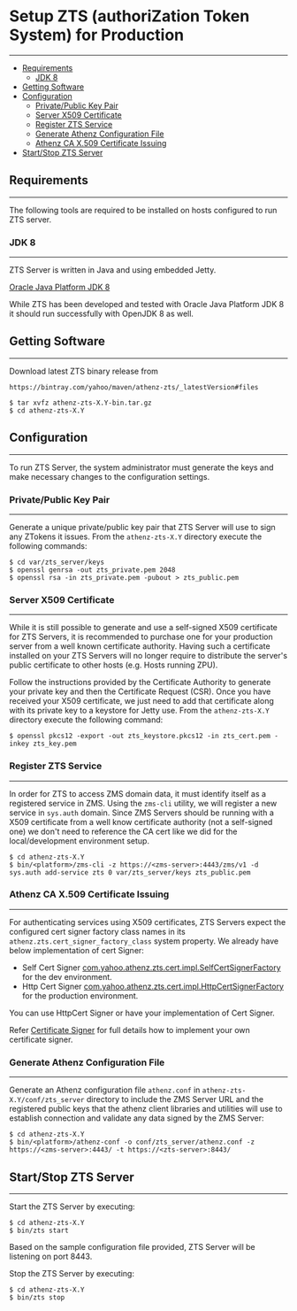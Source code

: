 # Setup ZTS (authoriZation Token System) for Production
-------------------------------------------------------

* [Requirements](#requirements)
    * [JDK 8](#jdk-8)
* [Getting Software](#getting-software)
* [Configuration](#configuration)
    * [Private/Public Key Pair](#privatepublic-key-pair)
    * [Server X509 Certificate](#server-x509-certificate)
    * [Register ZTS Service](#register-zts-service)
    * [Generate Athenz Configuration File](#generate-athenz-configuration-file)
    * [Athenz CA X.509 Certificate Issuing](#athenz-ca-x509-certificate-issuing)
* [Start/Stop ZTS Server](#startstop-zts-server)

## Requirements
---------------

The following tools are required to be installed on hosts
configured to run ZTS server.

### JDK 8
---------

ZTS Server is written in Java and using embedded Jetty.

[Oracle Java Platform JDK 8](http://www.oracle.com/technetwork/java/javase/downloads/jdk8-downloads-2133151.html)

While ZTS has been developed and tested with Oracle Java Platform JDK 8
it should run successfully with OpenJDK 8 as well.

## Getting Software
-------------------

Download latest ZTS binary release from

```
https://bintray.com/yahoo/maven/athenz-zts/_latestVersion#files
```

```shell
$ tar xvfz athenz-zts-X.Y-bin.tar.gz
$ cd athenz-zts-X.Y
```

## Configuration
----------------

To run ZTS Server, the system administrator must generate the keys
and make necessary changes to the configuration settings.

### Private/Public Key Pair
---------------------------

Generate a unique private/public key pair that ZTS Server will use
to sign any ZTokens it issues. From the `athenz-zts-X.Y` directory
execute the following commands:

```shell
$ cd var/zts_server/keys
$ openssl genrsa -out zts_private.pem 2048
$ openssl rsa -in zts_private.pem -pubout > zts_public.pem
```

### Server X509 Certificate
---------------------------

While it is still possible to generate and use a self-signed X509 
certificate for ZTS Servers, it is recommended to purchase one for
your production server from a well known certificate authority.
Having such a certificate installed on your ZTS Servers will no
longer require to distribute the server's public certificate to
other hosts (e.g. Hosts running ZPU).

Follow the instructions provided by the Certificate Authority to
generate your private key and then the Certificate Request (CSR).
Once you have received your X509 certificate, we just need to add
that certificate along with its private key to a keystore for Jetty 
use. From the `athenz-zts-X.Y` directory execute the following
command:

```shell
$ openssl pkcs12 -export -out zts_keystore.pkcs12 -in zts_cert.pem -inkey zts_key.pem
```

### Register ZTS Service
------------------------

In order for ZTS to access ZMS domain data, it must identify itself
as a registered service in ZMS. Using the `zms-cli` utility, we will
register a new service in `sys.auth` domain. Since ZMS Servers should
be running with a X509 certificate from a well know certificate 
authority (not a self-signed one) we don't need to reference the CA
cert like we did for the local/development environment setup.

```shell
$ cd athenz-zts-X.Y
$ bin/<platform>/zms-cli -z https://<zms-server>:4443/zms/v1 -d sys.auth add-service zts 0 var/zts_server/keys zts_public.pem
```

### Athenz CA X.509 Certificate Issuing
---------------------------------------

For authenticating services using X509 certificates, ZTS Servers expect 
the configured cert signer factory class names in its `athenz.zts.cert_signer_factory_class` system property.
We already have below implementation of cert Signer:
 
* Self Cert Signer [com.yahoo.athenz.zts.cert.impl.SelfCertSignerFactory](https://github.com/yahoo/athenz/blob/master/servers/zts/src/main/java/com/yahoo/athenz/zts/cert/impl/SelfCertSigner.java) 
  for the dev environment.
* Http Cert Signer [com.yahoo.athenz.zts.cert.impl.HttpCertSignerFactory](https://github.com/yahoo/athenz/blob/master/servers/zts/src/main/java/com/yahoo/athenz/zts/cert/impl/HttpCertSigner.java) 
  for the production environment.
  
You can use HttpCert Signer or have your implementation of Cert Signer.

Refer [Certificate Signer](cert_signer.md) for
full details how to implement your own certificate signer.
     

### Generate Athenz Configuration File
--------------------------------------

Generate an Athenz configuration file `athenz.conf` in `athenz-zts-X.Y/conf/zts_server`
directory to include the ZMS Server URL and the registered public keys that the
athenz client libraries and utilities will use to establish connection and validate any
data signed by the ZMS Server:

```shell
$ cd athenz-zts-X.Y
$ bin/<platform>/athenz-conf -o conf/zts_server/athenz.conf -z https://<zms-server>:4443/ -t https://<zts-server>:8443/
```

## Start/Stop ZTS Server
------------------------

Start the ZTS Server by executing:

```shell
$ cd athenz-zts-X.Y
$ bin/zts start
```

Based on the sample configuration file provided, ZTS Server will be listening
on port 8443.

Stop the ZTS Server by executing:

```shell
$ cd athenz-zts-X.Y
$ bin/zts stop
```
